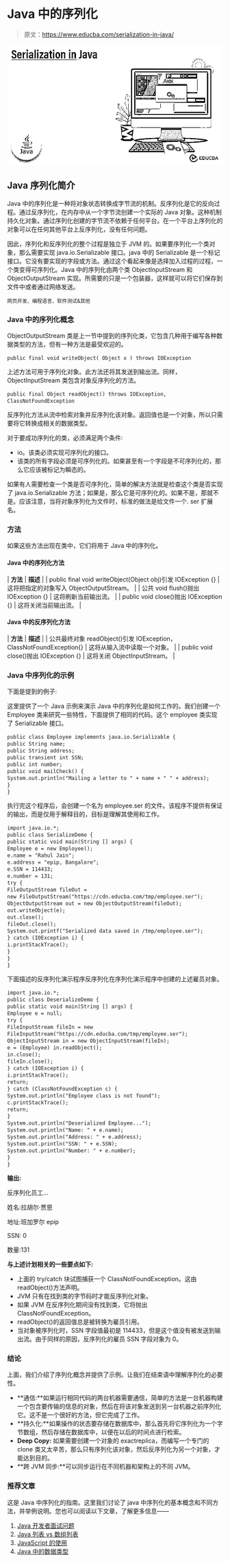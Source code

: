 # Java 中的序列化

> 原文：<https://www.educba.com/serialization-in-java/>

![Serialization in Java](img/e0e4e74b51d149defd5a426dd9a39ea1.png)



## Java 序列化简介

Java 中的序列化是一种将对象状态转换成字节流的机制。反序列化是它的反向过程。通过反序列化，在内存中从一个字节流创建一个实际的 Java 对象。这种机制持久化对象。通过序列化创建的字节流不依赖于任何平台。在一个平台上序列化的对象可以在任何其他平台上反序列化，没有任何问题。

因此，序列化和反序列化的整个过程是独立于 JVM 的。如果要序列化一个类对象，那么需要实现 java.io.Serializable 接口。java 中的 Serializable 是一个标记接口。它没有要实现的字段或方法。通过这个看起来像是选择加入过程的过程，一个类变得可序列化。Java 中的序列化由两个类 ObjectInputStream 和 ObjectOutputStream 实现。所需要的只是一个包装器，这样就可以将它们保存到文件中或者通过网络发送。

<small>网页开发、编程语言、软件测试&其他</small>

### Java 中的序列化概念

ObjectOutputStream 类是上一节中提到的序列化类，它包含几种用于编写各种数据类型的方法，但有一种方法是最受欢迎的。

```
public final void writeObject( Object x ) throws IOException
```

上述方法可用于序列化对象。此方法还将其发送到输出流。同样，ObjectInputStream 类包含对象反序列化的方法。

```
public final Object readObject() throws IOException, ClassNotFoundException
```

反序列化方法从流中检索对象并反序列化该对象。返回值也是一个对象，所以只需要将它转换成相关的数据类型。

对于要成功序列化的类，必须满足两个条件:

*   io。该类必须实现可序列化的接口。
*   该类的所有字段必须是可序列化的。如果甚至有一个字段是不可序列化的，那么它应该被标记为瞬态的。

如果有人需要检查一个类是否可序列化，简单的解决方法就是检查这个类是否实现了 java.io.Serializable 方法；如果是，那么它是可序列化的。如果不是，那就不是。应该注意，当将对象序列化为文件时，标准的做法是给文件一个. ser 扩展名。

### 方法

如果这些方法出现在类中，它们将用于 Java 中的序列化。

#### Java 中的序列化方法

| **方法** | **描述** |
| public final void writeObject(Object obj)引发 IOException {} | 这将把指定的对象写入 ObjectOutputStream。 |
| 公共 void flush()抛出 IOException {} | 这将刷新当前输出流。 |
| public void close()抛出 IOException {} | 这将关闭当前输出流。 |

#### Java 中的反序列化方法

| **方法** | **描述** |
| 公共最终对象 readObject()引发 IOException，ClassNotFoundException{} | 这将从输入流中读取一个对象。 |
| public void close()抛出 IOException {} | 这将关闭 ObjectInputStream。 |

### Java 中序列化的示例

下面是提到的例子:

这里提供了一个 Java 示例来演示 Java 中的序列化是如何工作的。我们创建一个 Employee 类来研究一些特性，下面提供了相同的代码。这个 employee 类实现了 Serializable 接口。

```
public class Employee implements java.io.Serializable {
public String name;
public String address;
public transient int SSN;
public int number;
public void mailCheck() {
System.out.println("Mailing a letter to " + name + " " + address);
}
}
```

执行完这个程序后，会创建一个名为 employee.ser 的文件。该程序不提供有保证的输出，而是仅用于解释目的，目标是理解其使用和工作。

```
import java.io.*;
public class SerializeDemo {
public static void main(String [] args) {
Employee e = new Employee();
e.name = "Rahul Jain";
e.address = "epip, Bangalore";
e.SSN = 114433;
e.number = 131;
try {
FileOutputStream fileOut =
new FileOutputStream("https://cdn.educba.com/tmp/employee.ser");
ObjectOutputStream out = new ObjectOutputStream(fileOut);
out.writeObject(e);
out.close();
fileOut.close();
System.out.printf("Serialized data saved in /tmp/employee.ser");
} catch (IOException i) {
i.printStackTrace();
}
}
}
```

下面描述的反序列化演示程序反序列化在序列化演示程序中创建的上述雇员对象。

```
import java.io.*;
public class DeserializeDemo {
public static void main(String [] args) {
Employee e = null;
try {
FileInputStream fileIn = new FileInputStream("https://cdn.educba.com/tmp/employee.ser");
ObjectInputStream in = new ObjectInputStream(fileIn);
e = (Employee) in.readObject();
in.close();
fileIn.close();
} catch (IOException i) {
i.printStackTrace();
return;
} catch (ClassNotFoundException c) {
System.out.println("Employee class is not found");
c.printStackTrace();
return;
}
System.out.println("Deserialized Employee...");
System.out.println("Name: " + e.name);
System.out.println("Address: " + e.address);
System.out.println("SSN: " + e.SSN);
System.out.println("Number: " + e.number);
}
}
```

**输出:**

反序列化员工…

姓名:拉胡尔·贾恩

地址:班加罗尔 epip

SSN: 0

数量:131

**与上述计划相关的一些要点如下:**

*   上面的 try/catch 块试图捕获一个 ClassNotFoundException。这由 readObject()方法声明。
*   JVM 只有在找到类的字节码时才能反序列化对象。
*   如果 JVM 在反序列化期间没有找到类，它将抛出 ClassNotFoundException。
*   readObject()的返回值总是被转换为雇员引用。
*   当对象被序列化时，SSN 字段值最初是 114433，但是这个值没有被发送到输出流。由于同样的原因，反序列化的雇员 SSN 字段对象为 0。

### 结论

上面，我们介绍了序列化概念并提供了示例。让我们在结束语中理解序列化的必要性。

*   **通信:**如果运行相同代码的两台机器需要通信，简单的方法是一台机器构建一个包含要传输的信息的对象，然后在将该对象发送到另一台机器之前序列化它。这不是一个很好的方法，但它完成了工作。
*   **持久化:**如果操作的状态要存储在数据库中，那么首先将它序列化为一个字节数组，然后存储在数据库中，以便在以后的时间点进行检索。
*   **Deep Copy:** 如果需要创建一个对象的 exactreplica，而编写一个专门的 clone 类又太辛苦，那么只有序列化该对象，然后反序列化为另一个对象，才能达到目的。
*   **跨 JVM 同步:**可以同步运行在不同机器和架构上的不同 JVM。

### 推荐文章

这是 Java 中序列化的指南。这里我们讨论了 java 中序列化的基本概念和不同方法，并举例说明。您也可以阅读以下文章，了解更多信息——

1.  [Java 开发者面试问题](https://www.educba.com/java-developer-interview-questions/)
2.  [Java 列表 vs 数组列表](https://www.educba.com/java-list-vs-array-list/)
3.  [JavaScript 的使用](https://www.educba.com/uses-of-javascript/)
4.  [Java 中的数据类型](https://www.educba.com/data-types-in-java/)





